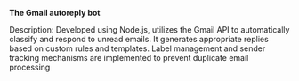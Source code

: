 **The Gmail autoreply bot**

Description:
Developed using Node.js, utilizes the Gmail API to automatically classify and respond to unread 
emails. It generates appropriate replies based on custom rules and templates. Label management 
and sender tracking mechanisms are implemented to prevent duplicate email processing
